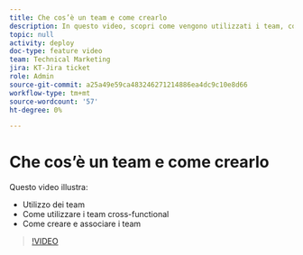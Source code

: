 ```yaml
---
title: Che cos’è un team e come crearlo
description: In questo video, scopri come vengono utilizzati i team, come utilizzare i team cross-functional e come crearne di nuovi.
topic: null
activity: deploy
doc-type: feature video
team: Technical Marketing
jira: KT-Jira ticket
role: Admin
source-git-commit: a25a49e59ca483246271214886ea4dc9c10e8d66
workflow-type: tm+mt
source-wordcount: '57'
ht-degree: 0%

---
```


# Che cos’è un team e come crearlo

Questo video illustra:

* Utilizzo dei team
* Come utilizzare i team cross-functional
* Come creare e associare i team

>[!VIDEO](https://video.tv.adobe.com/v/335071/?quality=12&learn=on)
